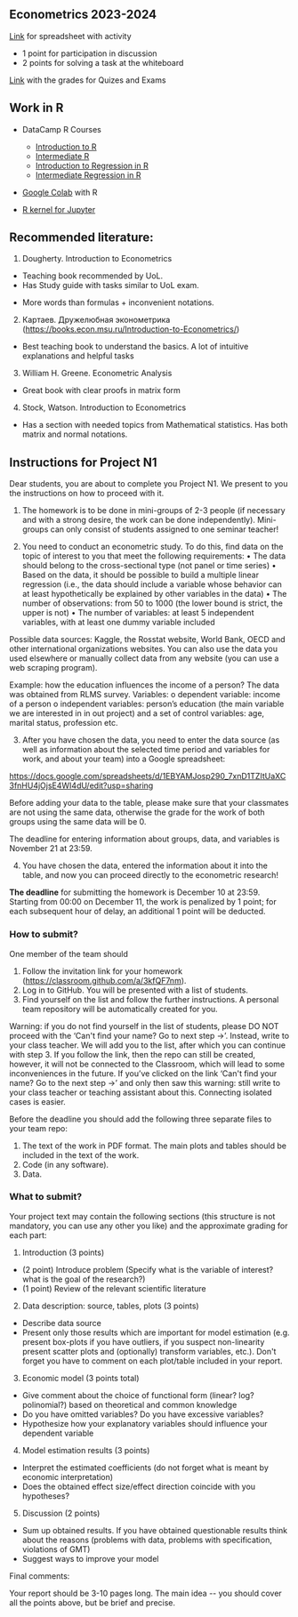 ## Econometrics 2023-2024

[Link](https://docs.google.com/spreadsheets/d/1RQleL7JTMyd15bdXAbWV4RfzFBIhEh3BL9bn1CL43LI/edit?usp=sharing) for spreadsheet with activity

 - 1 point for participation in discussion
 - 2 points for solving a task at the whiteboard


[Link](https://docs.google.com/spreadsheets/d/1w-plim5Lwl-xjx0S3Kh0yI_2acUW9aQCvlVJmPBnhXs/edit) with the grades for Quizes and Exams

## Work in R

- DataCamp R Courses

  - [Introduction to R](https://www.datacamp.com/courses/free-introduction-to-r)
  - [Intermediate R](https://www.datacamp.com/courses/intermediate-r)
  - [Introduction to Regression in R](https://www.datacamp.com/courses/introduction-to-regression-in-r)
  - [Intermediate Regression in R](https://www.datacamp.com/courses/intermediate-regression-in-r)

- [Google Colab](https://colab.research.google.com/notebook#create=true&language=r) with R  

- [R kernel for Jupyter](https://github.com/IRkernel/IRkernel)


## Recommended literature:

1) Dougherty. Introduction to Econometrics

+ Teaching book recommended by UoL. 
+ Has Study guide with tasks similar to UoL exam.
- More words than formulas + inconvenient notations. 

2)  Картаев. Дружелюбная эконометрика (https://books.econ.msu.ru/Introduction-to-Econometrics/)

+ Best teaching book to understand the basics. A lot of intuitive explanations and helpful tasks

3) William H. Greene. Econometric Analysis

+ Great book with clear proofs in matrix form

4)  Stock, Watson. Introduction to Econometrics

+ Has a section with needed topics from Mathematical statistics. Has both matrix and normal notations.




## Instructions for Project N1

Dear students, you are about to complete you Project N1. We present to you the instructions on how to proceed with it.

1. The homework is to be done in mini-groups of 2-3 people (if necessary and with a strong desire, the work can be done independently). Mini-groups can only consist of students assigned to one seminar teacher!

2. You need to conduct an econometric study. To do this, find data on the topic of interest to you that meet the following requirements:
• The data should belong to the cross-sectional type (not panel or time series)
• Based on the data, it should be possible to build a multiple linear regression (i.e., the data should include a variable whose behavior can at least hypothetically be explained by other variables in the data)
• The number of observations: from 50 to 1000 (the lower bound is strict, the upper is not)
• The number of variables: at least 5 independent variables, with at least one dummy variable included

Possible data sources: Kaggle, the Rosstat website, World Bank, OECD and other international organizations websites. You can also use the data you used elsewhere or manually collect data from any website (you can use a web scraping program).

Example: how the education influences the income of a person?
The data was obtained from RLMS survey.
Variables:
o dependent variable: income of a person
o independent variables: person’s education (the main variable we are interested in in out project) and a set of control variables: age, marital status, profession etc. 

3. After you have chosen the data, you need to enter the data source (as well as information about the selected time period and variables for work, and about your team) into a Google spreadsheet: 

https://docs.google.com/spreadsheets/d/1EBYAMJosp290_7xnD1TZItUaXC3fnHU4jOjsE4WI4dU/edit?usp=sharing 

Before adding your data to the table, please make sure that your classmates are not using the same data, otherwise the grade for the work of both groups using the same data will be 0.

The deadline for entering information about groups, data, and variables is November 21 at 23:59.

4. You have chosen the data, entered the information about it into the table, and now you can proceed directly to the econometric research!

**The deadline** for submitting the homework is December 10 at 23:59. Starting from 00:00 on December 11, the work is penalized by 1 point; for each subsequent hour of delay, an additional 1 point will be deducted.


### How to submit?

One member of the team should 

1. Follow  the invitation link for your homework (https://classroom.github.com/a/3kfQF7nm).
2. Log in to GitHub. You will be presented with a list of students.
3. Find yourself on the list and follow the further instructions. A personal team repository will be automatically created for you. 

Warning: if you do not find yourself in the list of students, please DO NOT proceed with the ‘Can't find your name? Go to next step ->’. Instead, write to your class teacher. We will add you to the list, after which you can continue with step 3. If you follow the link, then the repo can still be created, however, it will not be connected to the Classroom, which will lead to some inconveniences in the future. If you’ve clicked on the link ‘Can't find your name? Go to the next step ->’ and only then saw this warning: still write to your class teacher or teaching assistant about this. Connecting isolated cases is easier.

Before the deadline  you should add the following three separate files to your team repo:

1) The text of the work in PDF format. The main plots and tables should be included in the text of the work.
2) Code (in any software).
3) Data.


### What to submit?

Your project text may contain the following sections (this structure is not mandatory, you can use any other you like) and the approximate grading for each part:

1)  Introduction (3 points)

  - (2 point) Introduce problem (Specify what is the variable of interest? what is the goal of the research?) 
  - (1 point) Review of the relevant scientific literature

2)  Data description: source, tables, plots (3 points) 

  - Describe data source 
  - Present only  those  results which are important for model estimation (e.g. present box-plots if you have outliers, if you suspect non-linearity present scatter plots and (optionally) transform variables, etc.). Don't forget you have to comment on each plot/table included in your report. 

3)  Economic model (3 points total)

  - Give comment about the choice of functional form (linear? log? polinomial?) based on theoretical and common knowledge 
  - Do you have omitted variables? Do you have excessive variables?
  - Hypothesize how your explanatory variables should influence your dependent variable
  

4)  Model estimation results (3 points)

  - Interpret the estimated coefficients (do not forget what is meant by economic interpretation)
  - Does the obtained effect size/effect direction coincide with you hypotheses?

5)  Discussion (2 points)

  - Sum up obtained results. If you have obtained questionable results think about the reasons (problems with data, problems with specification, violations of GMT)
  - Suggest ways to improve your model
  


Final comments:

Your report should be 3-10 pages long. The main idea -- you should cover all the points above, but be brief and precise. 


